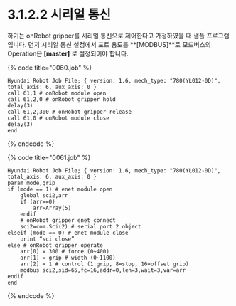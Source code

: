 # 3.1.2.2 시리얼 통신

하기는 onRobot gripper를 시리얼 통신으로 제어한다고 가정하였을 때 샘플 프로그램입니다. 먼저 시리얼 통신 설정에서 포트 용도를 **\[MODBUS]**로 모드버스의Operation은 **\[master]** 로 설정되어야 합니다.

{% code title="0060.job" %}
```
Hyundai Robot Job File; { version: 1.6, mech_type: "780(YL012-0D)", total_axis: 6, aux_axis: 0 }
call 61,1 # onRobot module open
call 61,2,0 # onRobot gripper hold
delay(3)
call 61,2,300 # onRobot gripper release
call 61,0 # onRobot module close
delay(3)
end
```
{% endcode %}

{% code title="0061.job" %}
```
Hyundai Robot Job File; { version: 1.6, mech_type: "780(YL012-0D)", total_axis: 6, aux_axis: 0 }
param mode,grip
if (mode == 1) # enet module open
    global sci2,arr
    if (arr==0)
        arr=Array(5)
    endif
    # onRobot gripper enet connect
    sci2=com.Sci(2) # serial port 2 object
elseif (mode == 0) # enet module close
    print “sci close”
else # onRobot gripper operate
    arr[0] = 300 # force (0~400)
    arr[1] = grip # width (0~1100)
    arr[2] = 1 # control (1:grip, 8=stop, 16=offset grip) 
    modbus sci2,sid=65,fc=16,addr=0,len=3,wait=3,var=arr
endif
end

```
{% endcode %}
